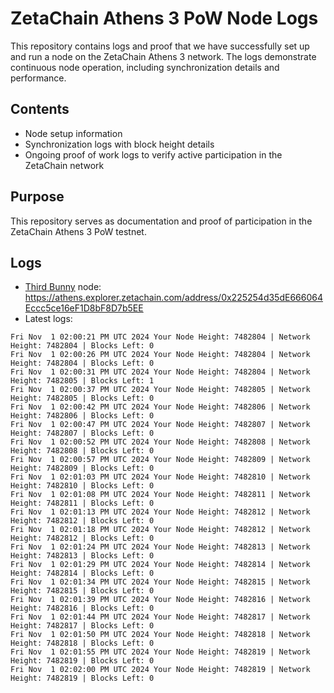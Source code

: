 # ZetaChain Athens 3 PoW Node Logs
This repository contains logs and proof that we have successfully set up and run a node on the ZetaChain Athens 3 network. The logs demonstrate continuous node operation, including synchronization details and performance.

## Contents
- Node setup information
- Synchronization logs with block height details
- Ongoing proof of work logs to verify active participation in the ZetaChain network

## Purpose
This repository serves as documentation and proof of participation in the ZetaChain Athens 3 PoW testnet.

## Logs

- [Third Bunny](https://thirdbunny.xyz/) node: https://athens.explorer.zetachain.com/address/0x225254d35dE666064Eccc5ce16eF1D8bF8D7b5EE
- Latest logs:
```
Fri Nov  1 02:00:21 PM UTC 2024 Your Node Height: 7482804 | Network Height: 7482804 | Blocks Left: 0
Fri Nov  1 02:00:26 PM UTC 2024 Your Node Height: 7482804 | Network Height: 7482804 | Blocks Left: 0
Fri Nov  1 02:00:31 PM UTC 2024 Your Node Height: 7482804 | Network Height: 7482805 | Blocks Left: 1
Fri Nov  1 02:00:37 PM UTC 2024 Your Node Height: 7482805 | Network Height: 7482805 | Blocks Left: 0
Fri Nov  1 02:00:42 PM UTC 2024 Your Node Height: 7482806 | Network Height: 7482806 | Blocks Left: 0
Fri Nov  1 02:00:47 PM UTC 2024 Your Node Height: 7482807 | Network Height: 7482807 | Blocks Left: 0
Fri Nov  1 02:00:52 PM UTC 2024 Your Node Height: 7482808 | Network Height: 7482808 | Blocks Left: 0
Fri Nov  1 02:00:57 PM UTC 2024 Your Node Height: 7482809 | Network Height: 7482809 | Blocks Left: 0
Fri Nov  1 02:01:03 PM UTC 2024 Your Node Height: 7482810 | Network Height: 7482810 | Blocks Left: 0
Fri Nov  1 02:01:08 PM UTC 2024 Your Node Height: 7482811 | Network Height: 7482811 | Blocks Left: 0
Fri Nov  1 02:01:13 PM UTC 2024 Your Node Height: 7482812 | Network Height: 7482812 | Blocks Left: 0
Fri Nov  1 02:01:18 PM UTC 2024 Your Node Height: 7482812 | Network Height: 7482812 | Blocks Left: 0
Fri Nov  1 02:01:24 PM UTC 2024 Your Node Height: 7482813 | Network Height: 7482813 | Blocks Left: 0
Fri Nov  1 02:01:29 PM UTC 2024 Your Node Height: 7482814 | Network Height: 7482814 | Blocks Left: 0
Fri Nov  1 02:01:34 PM UTC 2024 Your Node Height: 7482815 | Network Height: 7482815 | Blocks Left: 0
Fri Nov  1 02:01:39 PM UTC 2024 Your Node Height: 7482816 | Network Height: 7482816 | Blocks Left: 0
Fri Nov  1 02:01:44 PM UTC 2024 Your Node Height: 7482817 | Network Height: 7482817 | Blocks Left: 0
Fri Nov  1 02:01:50 PM UTC 2024 Your Node Height: 7482818 | Network Height: 7482818 | Blocks Left: 0
Fri Nov  1 02:01:55 PM UTC 2024 Your Node Height: 7482819 | Network Height: 7482819 | Blocks Left: 0
Fri Nov  1 02:02:00 PM UTC 2024 Your Node Height: 7482819 | Network Height: 7482819 | Blocks Left: 0
```
